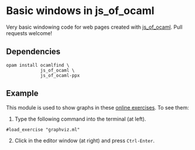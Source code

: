 Basic windows in js_of_ocaml
============================

Very basic windowing code for web pages created with
[js_of_ocaml](https://ocsigen.org/js_of_ocaml/).
Pull requests welcome!

Dependencies
------------
```
opam install ocamlfind \
             js_of_ocaml \
             js_of_ocaml-ppx
```

Example
-------

This module is used to show graphs in these
[online exercises](https://www.di.ens.fr/%7ebourke/mpri-sync-bdd/).
To see them:

1. Type the following command into the terminal (at left).

```
#load_exercise "graphviz.ml"
```

2. Click in the editor window (at right) and press `Ctrl-Enter`.

